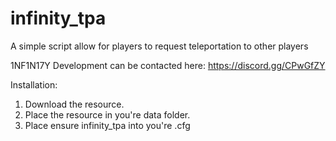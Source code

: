 # infinity_tpa
A simple script allow for players to request teleportation to other players

1NF1N17Y Development can be contacted here: https://discord.gg/CPwGfZY

Installation:
1. Download the resource.
2. Place the resource in you're data folder.
3. Place ensure infinity_tpa into you're .cfg
